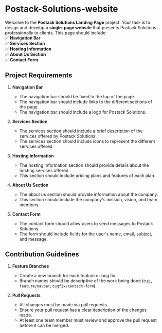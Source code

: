 # Postack-Solutions-website
Welcome to the **Postack Solutions Landing Page** project. Your task is to design and develop a **single-page website** that presents Postack Solutions professionally to clients. This page should include:  
✅ **Navigation Bar**  
✅ **Services Section**  
✅ **Hosting Information**  
✅ **About Us Section**  
✅ **Contact Form**

## Project Requirements
1. **Navigation Bar**  
   - The navigation bar should be fixed to the top of the page.
   - The navigation bar should include links to the different sections of the page.
   - The navigation bar should include a logo for Postack Solutions.

2. **Services Section**
    - The services section should include a brief description of the services offered by Postack Solutions.
    - The services section should include icons to represent the different services offered.

3. **Hosting Information**
    - The hosting information section should provide details about the hosting services offered.
    - This section should include pricing plans and features of each plan.

4. **About Us Section**
    - The about us section should provide information about the company.
    - This section should include the company's mission, vision, and team members.

5. **Contact Form**
    - The contact form should allow users to send messages to Postack Solutions.
    - The form should include fields for the user's name, email, subject, and message.

## Contribution Guidelines
1. **Feature Branches**
   - Create a new branch for each feature or bug fix.
   - Branch names should be descriptive of the work being done (e.g., `feature/navbar`, `bugfix/contact-form`).

2. **Pull Requests**
   - All changes must be made via pull requests.
   - Ensure your pull request has a clear description of the changes made.
   - At least one team member must review and approve the pull request before it can be merged.
